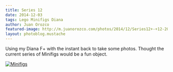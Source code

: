 ```yaml
---
title: Series 12
date: 2014-12-03
tags: Lego Minifigs Diana
author: Juan Orozco
featured-image: http://m.juanorozco.com/photos/2014/12/Series12+-+12-2014.thumb.jpg
layout: photoblog.mustache
---
```


Using my Diana F+ with the instant back to take some photos. Thought the current series of Minifigs would be a fun object.

<!-- more -->

[![Minifigs](http://m.juanorozco.com/photos/2014/12/Series12+-+12-2014.medium.jpg)](http://m.juanorozco.com/photos/2014/12/Series12+-+12-2014.large.jpg)
